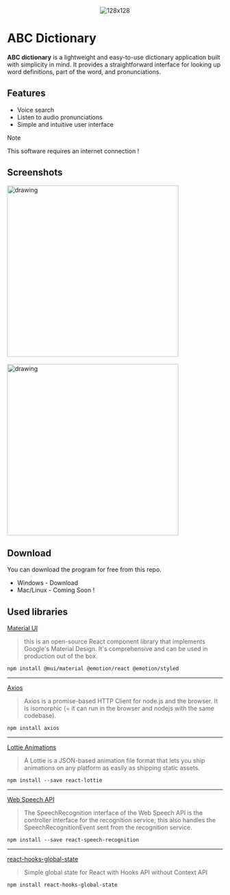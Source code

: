 <center>

 ![128x128](https://github.com/Kawyanethma/ABC_dictionary/assets/92635894/951b0e93-8ba3-4195-b980-ccfcd4c2f61f)

</center>

# ABC Dictionary

**ABC dictionary** is a lightweight and easy-to-use dictionary application built with simplicity in mind. It provides a straightforward interface for looking up word definitions, part of the word, and pronunciations.

## Features

- Voice search
- Listen to audio pronunciations
- Simple and intuitive user interface

> [!NOTE]
> This software requires an internet connection !

## Screenshots

<img src="https://github.com/Kawyanethma/ABC_dictionary/assets/92635894/5dc8f846-7f26-4d50-a1f9-88dd5e6e04b9" alt="drawing" width="400">
<br/> <br/>
<img src="https://github.com/Kawyanethma/ABC_dictionary/assets/92635894/a4b4ee4b-3c57-4fb1-8157-c5aedf3050a5" alt="drawing" width="400">

## Download

You can download the program for free from this repo.

- Windows - Download
- Mac/Linux - Coming Soon !


## Used libraries
[Material UI](https://mui.com/material-ui/getting-started/)
> this is an open-source React component library that implements Google's Material Design. It's comprehensive and can be used in production out of the box.
```
npm install @mui/material @emotion/react @emotion/styled
```
<hr/>

[Axios](https://axios-http.com/docs/intro)
>Axios is a promise-based HTTP Client for node.js and the browser. It is isomorphic (= it can run in the browser and nodejs with the same codebase).
```
npm install axios
```
<hr/>

[Lottie Animations](https://lottiefiles.com/blog/working-with-lottie-animations/how-to-use-lottie-in-react-app/)
>A Lottie is a JSON-based animation file format that lets you ship animations on any platform as easily as shipping static assets.
```
npm install --save react-lottie
```
<hr/>

[Web Speech API](https://developer.mozilla.org/en-US/docs/Web/API/SpeechRecognition)
>The SpeechRecognition interface of the Web Speech API is the controller interface for the recognition service; this also handles the SpeechRecognitionEvent sent from the recognition service.
```
npm install --save react-speech-recognition
```
<hr/>

[react-hooks-global-state](https://github.com/dai-shi/react-hooks-global-state)
>Simple global state for React with Hooks API without Context API
```
npm install react-hooks-global-state
```

